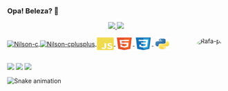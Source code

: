 ### Opa! Beleza? 👋
<div align="center">
  <a href="https://github.com/nilsoncesar">
  <img height="180em" src="https://github-readme-stats.vercel.app/api?username=nilsoncesar&show_icons=true&theme=tokyonight&include_all_commits=true&count_private=true"/>
  <img height="180em" src="https://github-readme-stats.vercel.app/api/top-langs/?username=nilsoncesar&layout=compact&langs_count=7&theme=tokyonight"/>
</div>
<div style="display: inline_block"><br>
  <img align="center" alt="Nilson-c" height="30" width="40" src="https://cdn.jsdelivr.net/gh/devicons/devicon/icons/c/c-original.svg" />
  <img align="center" alt="Nilson-cplusplus" height="30" width="40" src="https://cdn.jsdelivr.net/gh/devicons/devicon/icons/cplusplus/cplusplus-original.svg" />
  <img align="center" alt="Nilson-Js" height="30" width="40" src="https://raw.githubusercontent.com/devicons/devicon/master/icons/javascript/javascript-plain.svg">
  <img align="center" alt="Nilson-HTML" height="30" width="40" src="https://raw.githubusercontent.com/devicons/devicon/master/icons/html5/html5-original.svg">
  <img align="center" alt="Nilson-CSS" height="30" width="40" src="https://raw.githubusercontent.com/devicons/devicon/master/icons/css3/css3-original.svg">
  <img align="center" alt="Nilson-Python" height="30" width="40" src="https://raw.githubusercontent.com/devicons/devicon/master/icons/python/python-original.svg">
  <img align="right" alt="Rafa-pic" height="150" style="border-radius:50px;" src="https://media4.giphy.com/media/Hws7aKoFHS9gs/giphy.gif?cid=ecf05e47pfr1ru6ezfznt9dslfnexy8806gu5lrfvubmxeel&rid=giphy.gif&ct=g">
</div>
  
  ##
 
<div> 
  <a href = "mailto:admncoaf@gmail.com"><img src="https://img.shields.io/badge/-Gmail-%23333?style=for-the-badge&logo=gmail&logoColor=white" target="_blank"></a>
  <a href="https://www.linkedin.com/in/nilson-cesar-88121419a/" target="_blank"><img src="https://img.shields.io/badge/-LinkedIn-%230077B5?style=for-the-badge&logo=linkedin&logoColor=white" target="_blank"></a> 
  <a href="https://t.me/NilsonCesar"><img src="https://img.shields.io/badge/Telegram-2CA5E0?style=for-the-badge&logo=telegram&logoColor=white"></a>
  
  ![Snake animation](https://github.com/NilsonCesar/NilsonCesar/blob/output/github-contribution-grid-snake.svg)
 
</div>
